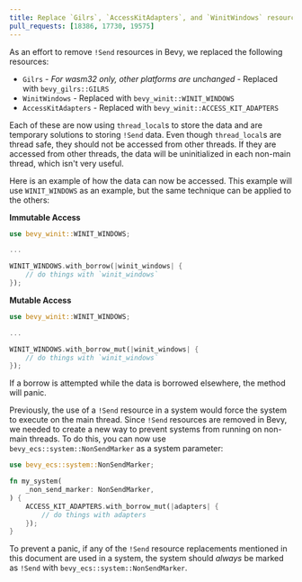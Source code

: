 ```yaml
---
title: Replace `Gilrs`, `AccessKitAdapters`, and `WinitWindows` resources
pull_requests: [18386, 17730, 19575]
---
```


As an effort to remove `!Send` resources in Bevy, we replaced the following resources:
* `Gilrs` - _For wasm32 only, other platforms are unchanged -_ Replaced with `bevy_gilrs::GILRS`
* `WinitWindows` - Replaced with `bevy_winit::WINIT_WINDOWS`
* `AccessKitAdapters` - Replaced with `bevy_winit::ACCESS_KIT_ADAPTERS`

Each of these are now using `thread_local`s to store the data and are temporary solutions to storing `!Send` data. Even though `thread_local`s are thread safe, they should not be accessed from other threads. If they are accessed from other threads, the data will be uninitialized in each non-main thread, which isn't very useful.

Here is an example of how the data can now be accessed. This example will use `WINIT_WINDOWS` as an example, but the same technique can be applied to the others:

__Immutable Access__
```rust
use bevy_winit::WINIT_WINDOWS;

...

WINIT_WINDOWS.with_borrow(|winit_windows| {
    // do things with `winit_windows`
});
```

__Mutable Access__
```rust
use bevy_winit::WINIT_WINDOWS;

...

WINIT_WINDOWS.with_borrow_mut(|winit_windows| {
    // do things with `winit_windows`
});
```

If a borrow is attempted while the data is borrowed elsewhere, the method will panic.

Previously, the use of a `!Send` resource in a system would force the system to execute on the main thread. Since `!Send` resources are removed in Bevy, we needed to create a new way to prevent systems from running on non-main threads. To do this, you can now use `bevy_ecs::system::NonSendMarker` as a system parameter:

```rust
use bevy_ecs::system::NonSendMarker;

fn my_system(
    _non_send_marker: NonSendMarker,
) {
    ACCESS_KIT_ADAPTERS.with_borrow_mut(|adapters| {
        // do things with adapters
    });
}
```

To prevent a panic, if any of the `!Send` resource replacements mentioned in this document are used in a system, the system should _always_ be marked as `!Send` with `bevy_ecs::system::NonSendMarker`.
